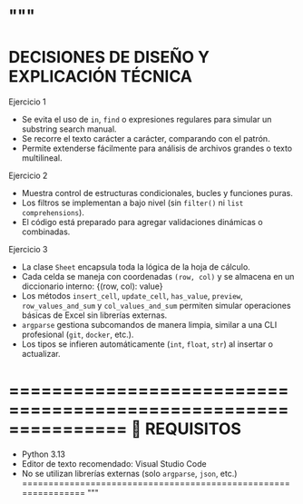 """
===============================================================
DECISIONES DE DISEÑO Y EXPLICACIÓN TÉCNICA
===============================================================

Ejercicio 1
- Se evita el uso de `in`, `find` o expresiones regulares para simular un substring search manual.
- Se recorre el texto carácter a carácter, comparando con el patrón.
- Permite extenderse fácilmente para análisis de archivos grandes o texto multilineal.

Ejercicio 2
- Muestra control de estructuras condicionales, bucles y funciones puras.
- Los filtros se implementan a bajo nivel (sin `filter()` ni `list comprehensions`).
- El código está preparado para agregar validaciones dinámicas o combinadas.

Ejercicio 3
- La clase `Sheet` encapsula toda la lógica de la hoja de cálculo.
- Cada celda se maneja con coordenadas `(row, col)` y se almacena en un diccionario interno: {(row, col): value}
- Los métodos `insert_cell`, `update_cell`, `has_value`, `preview`, `row_values_and_sum` y `col_values_and_sum` permiten simular operaciones básicas de Excel sin librerías externas.
- `argparse` gestiona subcomandos de manera limpia, similar a una CLI profesional (`git`, `docker`, etc.).
- Los tipos se infieren automáticamente (`int`, `float`, `str`) al insertar o actualizar.

===============================================================
🧩 REQUISITOS
===============================================================
- Python 3.13
- Editor de texto recomendado: Visual Studio Code
- No se utilizan librerías externas (solo `argparse`, `json`, etc.)
===============================================================
"""
